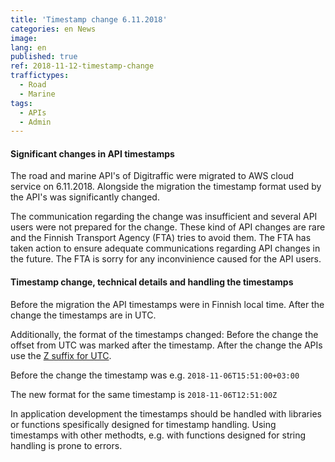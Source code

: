 ```yaml
---
title: 'Timestamp change 6.11.2018'
categories: en News
image:
lang: en
published: true
ref: 2018-11-12-timestamp-change
traffictypes:
  - Road
  - Marine
tags:
  - APIs
  - Admin
---
```


#### Significant changes in API timestamps

The road and marine API's of Digitraffic were migrated to AWS cloud service on
6.11.2018. Alongside the migration the timestamp format used by the API's was
significantly changed.

The communication regarding the change was insufficient and several API users
were not prepared for the change. These kind of API changes are rare and the
Finnish Transport Agency (FTA) tries to avoid them. The FTA has taken action to
ensure adequate communications regarding API changes in the future. The FTA is
sorry for any inconvinience caused for the API users.

#### Timestamp change, technical details and handling the timestamps

Before the migration the API timestamps were in Finnish local time. After the
change the timestamps are in UTC.

Additionally, the format of the timestamps changed: Before the change the offset
from UTC was marked after the timestamp. After the change the APIs use the
[Z suffix for UTC](https://en.wikipedia.org/wiki/ISO_8601#Time_zone_designators).

Before the change the timestamp was e.g. `2018-11-06T15:51:00+03:00`

The new format for the same timestamp is `2018-11-06T12:51:00Z`

In application development the timestamps should be handled with libraries or
functions spesifically designed for timestamp handling. Using timestamps with
other methodts, e.g. with functions designed for string handling is prone to
errors.
